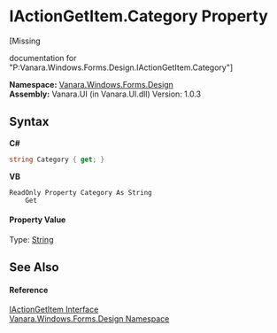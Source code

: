 # IActionGetItem.Category Property 
 

\[Missing <summary> documentation for "P:Vanara.Windows.Forms.Design.IActionGetItem.Category"\]

**Namespace:**&nbsp;<a href="47183544-7c44-c1e2-cf57-c68e49a55933">Vanara.Windows.Forms.Design</a><br />**Assembly:**&nbsp;Vanara.UI (in Vanara.UI.dll) Version: 1.0.3

## Syntax

**C#**<br />
``` C#
string Category { get; }
```

**VB**<br />
``` VB
ReadOnly Property Category As String
	Get
```


#### Property Value
Type: <a href="http://msdn2.microsoft.com/en-us/library/s1wwdcbf" target="_blank">String</a>

## See Also


#### Reference
<a href="41941fd3-470d-c504-b24e-a216210e1d4d">IActionGetItem Interface</a><br /><a href="47183544-7c44-c1e2-cf57-c68e49a55933">Vanara.Windows.Forms.Design Namespace</a><br />
